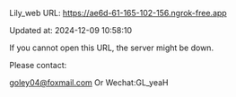 Lily_web URL: https://ae6d-61-165-102-156.ngrok-free.app

Updated at: 2024-12-09 10:58:10

If you cannot open this URL, the server might be down.

Please contact: 

goley04@foxmail.com Or Wechat:GL_yeaH